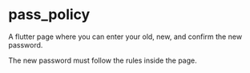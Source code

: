# pass_policy

A flutter page where you can enter your old, new, and confirm the new password.

The new password must follow the rules inside the page.
